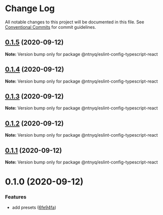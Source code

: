 # Change Log

All notable changes to this project will be documented in this file.
See [Conventional Commits](https://conventionalcommits.org) for commit guidelines.

## [0.1.5](https://github.com/ntnyq/configs/compare/@ntnyq/eslint-config-typescript-react@0.1.4...@ntnyq/eslint-config-typescript-react@0.1.5) (2020-09-12)

**Note:** Version bump only for package @ntnyq/eslint-config-typescript-react





## [0.1.4](https://github.com/ntnyq/configs/compare/@ntnyq/eslint-config-typescript-react@0.1.3...@ntnyq/eslint-config-typescript-react@0.1.4) (2020-09-12)

**Note:** Version bump only for package @ntnyq/eslint-config-typescript-react





## [0.1.3](https://github.com/ntnyq/configs/compare/@ntnyq/eslint-config-typescript-react@0.1.2...@ntnyq/eslint-config-typescript-react@0.1.3) (2020-09-12)

**Note:** Version bump only for package @ntnyq/eslint-config-typescript-react

## [0.1.2](https://github.com/ntnyq/configs/compare/@ntnyq/eslint-config-typescript-react@0.1.1...@ntnyq/eslint-config-typescript-react@0.1.2) (2020-09-12)

**Note:** Version bump only for package @ntnyq/eslint-config-typescript-react

## [0.1.1](https://github.com/ntnyq/configs/compare/@ntnyq/eslint-config-typescript-react@0.1.0...@ntnyq/eslint-config-typescript-react@0.1.1) (2020-09-12)

**Note:** Version bump only for package @ntnyq/eslint-config-typescript-react

# 0.1.0 (2020-09-12)

### Features

- add presets ([6fe94fa](https://github.com/ntnyq/configs/commit/6fe94fae4ed9d80b18833c9e5a3f51f710ebda43))
